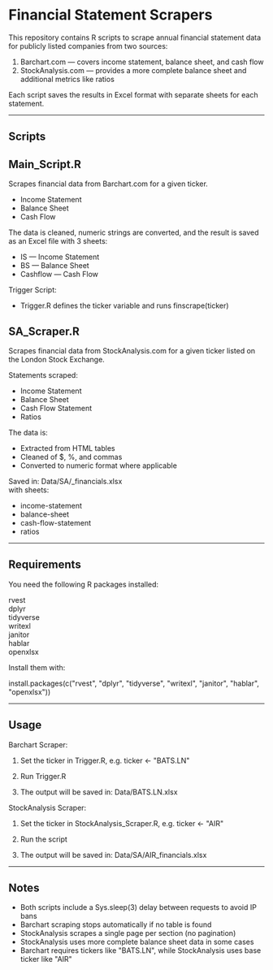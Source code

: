 # Financial Statement Scrapers

This repository contains R scripts to scrape annual financial statement data for publicly listed companies from two sources:

1. Barchart.com — covers income statement, balance sheet, and cash flow
2. StockAnalysis.com — provides a more complete balance sheet and additional metrics like ratios

Each script saves the results in Excel format with separate sheets for each statement.

------------------------------------------------------------
Scripts
------------------------------------------------------------

## Main_Script.R

Scrapes financial data from Barchart.com for a given ticker.

- Income Statement
- Balance Sheet
- Cash Flow

The data is cleaned, numeric strings are converted, and the result is saved as an Excel file with 3 sheets:
- IS — Income Statement
- BS — Balance Sheet
- Cashflow — Cash Flow

Trigger Script:
- Trigger.R defines the ticker variable and runs finscrape(ticker)

## SA_Scraper.R

Scrapes financial data from StockAnalysis.com for a given ticker listed on the London Stock Exchange.

Statements scraped:
- Income Statement
- Balance Sheet
- Cash Flow Statement
- Ratios

The data is:
- Extracted from HTML tables
- Cleaned of $, %, and commas
- Converted to numeric format where applicable

Saved in:
Data/SA/<TICKER>_financials.xlsx  
with sheets:
- income-statement
- balance-sheet
- cash-flow-statement
- ratios

------------------------------------------------------------
Requirements
------------------------------------------------------------

You need the following R packages installed:

rvest  
dplyr  
tidyverse  
writexl  
janitor  
hablar  
openxlsx

Install them with:

install.packages(c("rvest", "dplyr", "tidyverse", "writexl", "janitor", "hablar", "openxlsx"))

------------------------------------------------------------
Usage
------------------------------------------------------------

Barchart Scraper:
1. Set the ticker in Trigger.R, e.g.
   ticker <- "BATS.LN"

2. Run Trigger.R

3. The output will be saved in:
   Data/BATS.LN.xlsx

StockAnalysis Scraper:
1. Set the ticker in StockAnalysis_Scraper.R, e.g.
   ticker <- "AIR"

2. Run the script

3. The output will be saved in:
   Data/SA/AIR_financials.xlsx

------------------------------------------------------------
Notes
------------------------------------------------------------

- Both scripts include a Sys.sleep(3) delay between requests to avoid IP bans
- Barchart scraping stops automatically if no table is found
- StockAnalysis scrapes a single page per section (no pagination)
- StockAnalysis uses more complete balance sheet data in some cases
- Barchart requires tickers like "BATS.LN", while StockAnalysis uses base ticker like "AIR"

